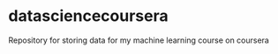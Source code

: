 datasciencecoursera
===================

Repository for storing data for my machine learning course on coursera
